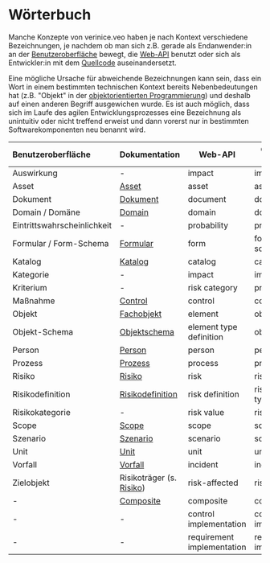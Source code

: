 # Wörterbuch

Manche Konzepte von verinice.veo haben je nach Kontext verschiedene Bezeichnungen, je nachdem ob man sich z.B. gerade als Endanwender:in an
der [Benutzeroberfläche](/manual/user-interface) bewegt, die [Web-API](getting-started-with-the-verinice-api.md) benutzt oder sich als
Entwickler:in mit dem [Quellcode](https://github.com/SerNet?q=verinice-veo) auseinandersetzt.

Eine mögliche Ursache für abweichende
Bezeichnungen kann sein, dass ein Wort in einem bestimmten technischen Kontext bereits Nebenbedeutungen hat (z.B. "Objekt" in
der [objektorientierten Programmierung](https://de.wikipedia.org/wiki/Objektorientierte_Programmierung)) und deshalb auf einen anderen
Begriff ausgewichen wurde. Es ist auch möglich, dass sich im Laufe des agilen Entwicklungsprozesses eine Bezeichnung als unintuitiv oder
nicht treffend erweist und dann vorerst nur in bestimmten Softwarekomponenten neu benannt wird.

| Benutzeroberfläche          | Dokumentation                                              | Web-API                    | Code (veo-web)             | a.k.a. |
|:----------------------------|------------------------------------------------------------|----------------------------|----------------------------|--------|
| Auswirkung                  | -                                                          | impact                     | impact                     |        |
| Asset                       | [Asset](/object-model/objects#asset)                       | asset                      | asset                      |        |
| Dokument                    | [Dokument](/object-model/objects#document)                 | document                   | document                   |        |
| Domain / Domäne             | [Domain](/object-model/domains)                            | domain                     | domain                     |        |
| Eintrittswahrscheinlichkeit | -                                                          | probability                | probability                |        |
| Formular / Form-Schema      | [Formular](/object-model/forms)                            | form                       | form / form schema         |        |
| Katalog                     | [Katalog](/manual/catalogs)                                | catalog                    | catalog                    |        |
| Kategorie                   | -                                                          | impact                     | impact                     |        |
| Kriterium                   | -                                                          | risk category              | protection goal            |        |
| Maßnahme                    | [Control](/object-model/objects#control)                   | control                    | control                    |        |
| Objekt                      | [Fachobjekt](/object-model/objects#fachobjekte)            | element                    | object                     | entity |
| Objekt-Schema               | [Objektschema](/object-model/domains#objektschema)         | element type definition    | object schema              |        |
| Person                      | [Person](/object-model/objects#person)                     | person                     | person                     |        |
| Prozess                     | [Prozess](/object-model/objects#prozess)                   | process                    | process                    |        |
| Risiko                      | [Risiko](/object-model/objects#risiko)                     | risk                       | risk                       |        |
| Risikodefinition            | [Risikodefinition](/object-model/domains#risikodefinition) | risk definition            | risk analysis type         |        |
| Risikokategorie             | -                                                          | risk value                 | risk value                 |        |
| Scope                       | [Scope](/object-model/objects#scope)                       | scope                      | scope                      |        |
| Szenario                    | [Szenario](/object-model/objects#szenario)                 | scenario                   | scenario                   |        |
| Unit                        | [Unit](/object-model/objects#unit)                         | unit                       | unit                       |        |
| Vorfall                     | [Vorfall](/object-model/objects#vorfall)                   | incident                   | incident                   |        |
| Zielobjekt                  | Risikoträger (s. [Risiko](/object-model/objects#risiko))   | risk-affected              | risk-affected              |        |
| -                           | [Composite](/object-model/objects#composite)               | composite                  | composite                  |        |
| -                           | -                                                          | control implementation     | control implementation     | CI     |
| -                           | -                                                          | requirement implementation | requirement implementation | RI     |
